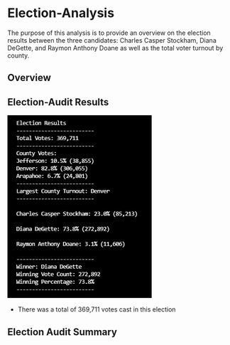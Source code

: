 # Election-Analysis
The purpose of this analysis is to provide an overview on the election results between the three candidates: Charles Casper Stockham, Diana DeGette, and Raymon Anthony Doane as well as the total voter turnout by county. 


## Overview


## Election-Audit Results
![This is an image](https://github.com/NickLegacy/Election-Analysis/blob/main/Mod%203%20-%20Deliverable%201%20-%20pic.PNG)
* There was a total of 369,711 votes cast in this election


## Election Audit Summary

